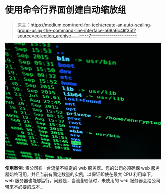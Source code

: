 # 使用命令行界面创建自动缩放组

> 原文：<https://medium.com/nerd-for-tech/create-an-auto-scaling-group-using-the-command-line-interface-a68a6c46f35f?source=collection_archive---------7----------------------->

![](img/9fa01417c7846055a64d104b2814bf26.png)

**使用案例:** 贵公司有一台流量不稳定的 web 服务器。您的公司必须确保 web 服务器始终可用，并且当前有固定数量的实例，以保证即使在最大 CPU 利用率下，web 服务器也能够运行。问题是，当流量较低时，未使用的 web 服务器会给公司带来不必要的成本…